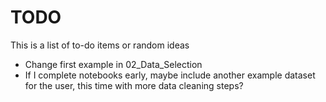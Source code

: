 # TODO

This is a list of to-do items or random ideas

- Change first example in 02_Data_Selection
- If I complete notebooks early, maybe include another example dataset for the user, this time with more data cleaning steps?
